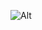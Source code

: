 ![Alt](https://repobeats.axiom.co/api/embed/9979904d97bdcdcf1e2e32d7f1394dad88c612af.svg "Repobeats analytics image")